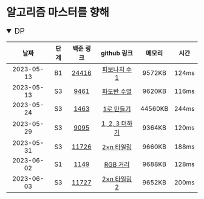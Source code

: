 # 알고리즘 마스터를 향해


<details open>
<summary style="font-size: 20px">DP</summary>
<div markdown="1">

|     날짜     | 단계  |                     백준 링크                      |                                                                                        github 링크                                                                                         |  메모리   |  시간   |
|:----------:|:---:|:----------------------------------------------:|:----------------------------------------------------------------------------------------------------------------------------------------------------------------------------------------:|:------:|:-----:|
| 2023-05-13 | B1  | [24416](https://www.acmicpc.net/problem/24416) | [피보나치 수 1](https://github.com/gyur1kim/BOJ/blob/master/DP/24416_%EC%95%8C%EA%B3%A0%EB%A6%AC%EC%A6%98%20%EC%88%98%EC%97%85%20-%20%ED%94%BC%EB%B3%B4%EB%82%98%EC%B9%98%20%EC%88%98%201.js) | 9572KB | 124ms |
| 2023-05-13 | S3  |  [9461](https://www.acmicpc.net/problem/9461)  |[파도반 수열](https://github.com/gyur1kim/BOJ/blob/14a33be2e475b758869b32a2bca88dece509d139/DP/9461_%ED%8C%8C%EB%8F%84%EB%B0%98%20%EC%88%98%EC%97%B4.js)| 9620KB | 116ms |
| 2023-05-24 | S3  |  [1463](https://www.acmicpc.net/problem/1463)  |[1로 만들기](https://github.com/gyur1kim/BOJ/blob/master/DP/1463_1%EB%A1%9C%20%EB%A7%8C%EB%93%A4%EA%B8%B0.js)|44560KB | 244ms |
| 2023-05-29 | S3  |  [9095](https://www.acmicpc.net/problem/9095)  |[1, 2, 3 더하기](https://github.com/gyur1kim/BOJ/blob/master/DP/9095_1%2C%202%2C%203%20%EB%8D%94%ED%95%98%EA%B8%B0.js)| 9364KB | 120ms |
| 2023-05-31 | S3  | [11726](https://www.acmicpc.net/problem/11726) |[2×n 타일링](https://github.com/gyur1kim/BOJ/blob/master/DP/11726_2×n%20타일링.js)|   9660KB   | 188ms |
| 2023-06-02 | S1  |  [1149](https://www.acmicpc.net/problem/1149)  |[RGB 거리](https://github.com/gyur1kim/BOJ/blob/master/DP/1149_RGB%20거리)| 9688KB | 128ms |
| 2023-06-03 | S3  | [11727](https://www.acmicpc.net/problem/11727) |[2×n 타일링 2](https://github.com/gyur1kim/BOJ/blob/master/DP/11727_2×n%20타일링%202)| 9652KB | 200ms |

</div>
</details>
